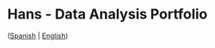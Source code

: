 # Hans - Data Analysis Portfolio 
([Spanish](https://github.com/HansAllTech/Hans_Data_Analysis_Portfolio/blob/main/Proyectos.md#tabla-de-contenido-es--en) | [English](https://github.com/HansAllTech/Hans_Data_Analysis_Portfolio/blob/main/Projects.md#table-of-content-es--en))   
                            
                                                                                                                                                 
                                         
                                                            
                             
                    
                       
     
    
         
     
  
 
 
 
